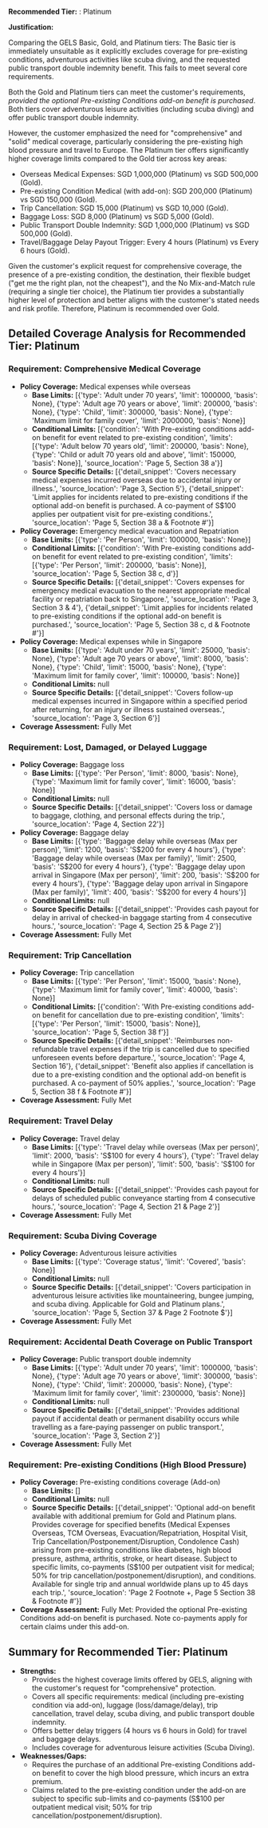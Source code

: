 **Recommended Tier:** : Platinum

**Justification:**

Comparing the GELS Basic, Gold, and Platinum tiers: The Basic tier is immediately unsuitable as it explicitly excludes coverage for pre-existing conditions, adventurous activities like scuba diving, and the requested public transport double indemnity benefit. This fails to meet several core requirements.

Both the Gold and Platinum tiers can meet the customer's requirements, *provided the optional Pre-existing Conditions add-on benefit is purchased*. Both tiers cover adventurous leisure activities (including scuba diving) and offer public transport double indemnity.

However, the customer emphasized the need for "comprehensive" and "solid" medical coverage, particularly considering the pre-existing high blood pressure and travel to Europe. The Platinum tier offers significantly higher coverage limits compared to the Gold tier across key areas:
*   Overseas Medical Expenses: SGD 1,000,000 (Platinum) vs SGD 500,000 (Gold).
*   Pre-existing Condition Medical (with add-on): SGD 200,000 (Platinum) vs SGD 150,000 (Gold).
*   Trip Cancellation: SGD 15,000 (Platinum) vs SGD 10,000 (Gold).
*   Baggage Loss: SGD 8,000 (Platinum) vs SGD 5,000 (Gold).
*   Public Transport Double Indemnity: SGD 1,000,000 (Platinum) vs SGD 500,000 (Gold).
*   Travel/Baggage Delay Payout Trigger: Every 4 hours (Platinum) vs Every 6 hours (Gold).

Given the customer's explicit request for comprehensive coverage, the presence of a pre-existing condition, the destination, their flexible budget ("get me the right plan, not the cheapest"), and the No Mix-and-Match rule (requiring a single tier choice), the Platinum tier provides a substantially higher level of protection and better aligns with the customer's stated needs and risk profile. Therefore, Platinum is recommended over Gold.

## Detailed Coverage Analysis for Recommended Tier: Platinum

### Requirement: Comprehensive Medical Coverage

*   **Policy Coverage:** Medical expenses while overseas
    *   **Base Limits:** [{'type': 'Adult under 70 years', 'limit': 1000000, 'basis': None}, {'type': 'Adult age 70 years or above', 'limit': 200000, 'basis': None}, {'type': 'Child', 'limit': 300000, 'basis': None}, {'type': 'Maximum limit for family cover', 'limit': 2000000, 'basis': None}]
    *   **Conditional Limits:** [{'condition': 'With Pre-existing conditions add-on benefit for event related to pre-existing condition', 'limits': [{'type': 'Adult below 70 years old', 'limit': 200000, 'basis': None}, {'type': 'Child or adult 70 years old and above', 'limit': 150000, 'basis': None}], 'source_location': 'Page 5, Section 38 a'}]
    *   **Source Specific Details:** [{'detail_snippet': 'Covers necessary medical expenses incurred overseas due to accidental injury or illness.', 'source_location': 'Page 3, Section 5'}, {'detail_snippet': 'Limit applies for incidents related to pre-existing conditions if the optional add-on benefit is purchased. A co-payment of S$100 applies per outpatient visit for pre-existing conditions.', 'source_location': 'Page 5, Section 38 a & Footnote #'}]
*   **Policy Coverage:** Emergency medical evacuation and Repatriation
    *   **Base Limits:** [{'type': 'Per Person', 'limit': 1000000, 'basis': None}]
    *   **Conditional Limits:** [{'condition': 'With Pre-existing conditions add-on benefit for event related to pre-existing condition', 'limits': [{'type': 'Per Person', 'limit': 200000, 'basis': None}], 'source_location': 'Page 5, Section 38 c, d'}]
    *   **Source Specific Details:** [{'detail_snippet': 'Covers expenses for emergency medical evacuation to the nearest appropriate medical facility or repatriation back to Singapore.', 'source_location': 'Page 3, Section 3 & 4'}, {'detail_snippet': 'Limit applies for incidents related to pre-existing conditions if the optional add-on benefit is purchased.', 'source_location': 'Page 5, Section 38 c, d & Footnote #'}]
*   **Policy Coverage:** Medical expenses while in Singapore
    *   **Base Limits:** [{'type': 'Adult under 70 years', 'limit': 25000, 'basis': None}, {'type': 'Adult age 70 years or above', 'limit': 8000, 'basis': None}, {'type': 'Child', 'limit': 15000, 'basis': None}, {'type': 'Maximum limit for family cover', 'limit': 100000, 'basis': None}]
    *   **Conditional Limits:** null
    *   **Source Specific Details:** [{'detail_snippet': 'Covers follow-up medical expenses incurred in Singapore within a specified period after returning, for an injury or illness sustained overseas.', 'source_location': 'Page 3, Section 6'}]
*   **Coverage Assessment:** Fully Met

### Requirement: Lost, Damaged, or Delayed Luggage

*   **Policy Coverage:** Baggage loss
    *   **Base Limits:** [{'type': 'Per Person', 'limit': 8000, 'basis': None}, {'type': 'Maximum limit for family cover', 'limit': 16000, 'basis': None}]
    *   **Conditional Limits:** null
    *   **Source Specific Details:** [{'detail_snippet': 'Covers loss or damage to baggage, clothing, and personal effects during the trip.', 'source_location': 'Page 4, Section 22'}]
*   **Policy Coverage:** Baggage delay
    *   **Base Limits:** [{'type': 'Baggage delay while overseas (Max per person)', 'limit': 1200, 'basis': 'S$200 for every 4 hours'}, {'type': 'Baggage delay while overseas (Max per family)', 'limit': 2500, 'basis': 'S$200 for every 4 hours'}, {'type': 'Baggage delay upon arrival in Singapore (Max per person)', 'limit': 200, 'basis': 'S$200 for every 4 hours'}, {'type': 'Baggage delay upon arrival in Singapore (Max per family)', 'limit': 400, 'basis': 'S$200 for every 4 hours'}]
    *   **Conditional Limits:** null
    *   **Source Specific Details:** [{'detail_snippet': 'Provides cash payout for delay in arrival of checked-in baggage starting from 4 consecutive hours.', 'source_location': 'Page 4, Section 25 & Page 2'}]
*   **Coverage Assessment:** Fully Met

### Requirement: Trip Cancellation

*   **Policy Coverage:** Trip cancellation
    *   **Base Limits:** [{'type': 'Per Person', 'limit': 15000, 'basis': None}, {'type': 'Maximum limit for family cover', 'limit': 40000, 'basis': None}]
    *   **Conditional Limits:** [{'condition': 'With Pre-existing conditions add-on benefit for cancellation due to pre-existing condition', 'limits': [{'type': 'Per Person', 'limit': 15000, 'basis': None}], 'source_location': 'Page 5, Section 38 f'}]
    *   **Source Specific Details:** [{'detail_snippet': 'Reimburses non-refundable travel expenses if the trip is cancelled due to specified unforeseen events before departure.', 'source_location': 'Page 4, Section 16'}, {'detail_snippet': 'Benefit also applies if cancellation is due to a pre-existing condition and the optional add-on benefit is purchased. A co-payment of 50% applies.', 'source_location': 'Page 5, Section 38 f & Footnote #'}]
*   **Coverage Assessment:** Fully Met

### Requirement: Travel Delay

*   **Policy Coverage:** Travel delay
    *   **Base Limits:** [{'type': 'Travel delay while overseas (Max per person)', 'limit': 2000, 'basis': 'S$100 for every 4 hours'}, {'type': 'Travel delay while in Singapore (Max per person)', 'limit': 500, 'basis': 'S$100 for every 4 hours'}]
    *   **Conditional Limits:** null
    *   **Source Specific Details:** [{'detail_snippet': 'Provides cash payout for delays of scheduled public conveyance starting from 4 consecutive hours.', 'source_location': 'Page 4, Section 21 & Page 2'}]
*   **Coverage Assessment:** Fully Met

### Requirement: Scuba Diving Coverage

*   **Policy Coverage:** Adventurous leisure activities
    *   **Base Limits:** [{'type': 'Coverage status', 'limit': 'Covered', 'basis': None}]
    *   **Conditional Limits:** null
    *   **Source Specific Details:** [{'detail_snippet': 'Covers participation in adventurous leisure activities like mountaineering, bungee jumping, and scuba diving. Applicable for Gold and Platinum plans.', 'source_location': 'Page 5, Section 37 & Page 2 Footnote $'}]
*   **Coverage Assessment:** Fully Met

### Requirement: Accidental Death Coverage on Public Transport

*   **Policy Coverage:** Public transport double indemnity
    *   **Base Limits:** [{'type': 'Adult under 70 years', 'limit': 1000000, 'basis': None}, {'type': 'Adult age 70 years or above', 'limit': 300000, 'basis': None}, {'type': 'Child', 'limit': 200000, 'basis': None}, {'type': 'Maximum limit for family cover', 'limit': 2300000, 'basis': None}]
    *   **Conditional Limits:** null
    *   **Source Specific Details:** [{'detail_snippet': 'Provides additional payout if accidental death or permanent disability occurs while travelling as a fare-paying passenger on public transport.', 'source_location': 'Page 3, Section 2'}]
*   **Coverage Assessment:** Fully Met

### Requirement: Pre-existing Conditions (High Blood Pressure)

*   **Policy Coverage:** Pre-existing conditions coverage (Add-on)
    *   **Base Limits:** []
    *   **Conditional Limits:** null
    *   **Source Specific Details:** [{'detail_snippet': 'Optional add-on benefit available with additional premium for Gold and Platinum plans. Provides coverage for specified benefits (Medical Expenses Overseas, TCM Overseas, Evacuation/Repatriation, Hospital Visit, Trip Cancellation/Postponement/Disruption, Condolence Cash) arising from pre-existing conditions like diabetes, high blood pressure, asthma, arthritis, stroke, or heart disease. Subject to specific limits, co-payments (S$100 per outpatient visit for medical; 50% for trip cancellation/postponement/disruption), and conditions. Available for single trip and annual worldwide plans up to 45 days each trip.', 'source_location': 'Page 2 Footnote +, Page 5 Section 38 & Footnote #'}]
*   **Coverage Assessment:** Fully Met: Provided the optional Pre-existing Conditions add-on benefit is purchased. Note co-payments apply for certain claims under this add-on.

## Summary for Recommended Tier: Platinum

*   **Strengths:**
    *   Provides the highest coverage limits offered by GELS, aligning with the customer's request for "comprehensive" protection.
    *   Covers all specific requirements: medical (including pre-existing condition via add-on), luggage (loss/damage/delay), trip cancellation, travel delay, scuba diving, and public transport double indemnity.
    *   Offers better delay triggers (4 hours vs 6 hours in Gold) for travel and baggage delays.
    *   Includes coverage for adventurous leisure activities (Scuba Diving).
*   **Weaknesses/Gaps:**
    *   Requires the purchase of an additional Pre-existing Conditions add-on benefit to cover the high blood pressure, which incurs an extra premium.
    *   Claims related to the pre-existing condition under the add-on are subject to specific sub-limits and co-payments (S$100 per outpatient medical visit; 50% for trip cancellation/postponement/disruption).